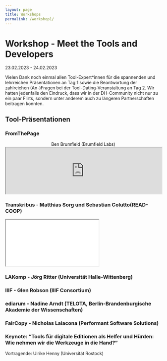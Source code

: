 ```yaml
---
layout: page
title: Workshops
permalink: /workshop1/
---
```


# Workshop - Meet the Tools and Developers
23.02.2023 - 24.02.2023 

Vielen Dank noch einmal allen Tool-Expert*innen für die spannenden und lehrreichen Präsentationen an Tag 1 sowie die Beantwortung der zahlreichen (An-)Fragen bei der Tool-Dating-Veranstaltung an Tag 2. 
Wir hatten jedenfalls den Eindruck, dass wir in der DH-Community nicht nur zu ein paar Flirts, sondern unter anderem auch zu längeren Partnerschaften beitragen konnten. 

## Tool-Präsentationen

### FromThePage
<div align="center">Ben Brumfield (Brumfield Labs)</div>

<iframe src="https://github.com/DigEdTnT/digedtnt.github.io/blob/2a674d55ff8018f345cc538265e6c26242c5a246/data/workshop/slides/FromThePage_Workshop_Graz_2023.pdf" width="100%"></iframe>

### Transkribus - Matthias Sorg und Sebastian Colutto(READ-COOP)

<iframe src="../data/workshop/slides/Transkribus_Workshop_Graz_2023_full.pdf"></iframe>

### LAKomp - Jörg Ritter (Universität Halle-Wittenberg)


### IIIF - Glen Robson (IIIF Consortium)


### ediarum - Nadine Arndt (TELOTA, Berlin-Brandenburgische Akademie der Wissenschaften)

### FairCopy - Nicholas Laiacona (Performant Software Solutions)


### Keynote: “Tools für digitale Editionen als Helfer und Hürden: Wie nehmen wir die Werkzeuge in die Hand?”
Vortragende: Ulrike Henny (Universität Rostock)

